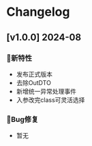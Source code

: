 # Changelog

## [v1.0.0] 2024-08

### 🐣新特性

* 发布正式版本
* 去除OutDTO
* 新增统一异常处理事件
* 入参改完class可灵活选择

### 🐞Bug修复

* 暂无